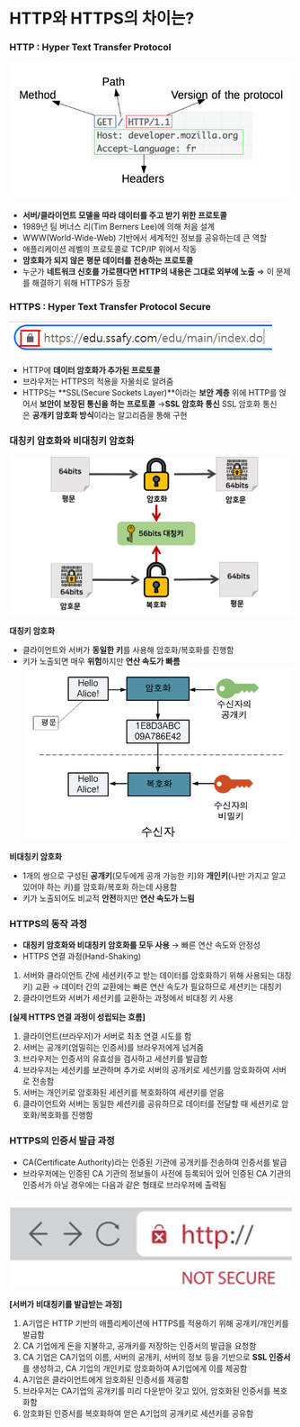 # HTTP와 HTTPS의 차이는?

### HTTP : Hyper Text Transfer Protocol

![Untitled](img/Untitled.png)

- **서버/클라이언트 모델을 따라 데이터를 주고 받기 위한 프로토콜**
- 1989년 팀 버너스 리(Tim Berners Lee)에 의해 처음 설계
- WWW(World-Wide-Web) 기반에서 세계적인 정보를 공유하는데 큰 역할
- 애플리케이션 레벨의 프로토콜로 TCP/IP 위에서 작동
- **암호화가 되지 않은 평문 데이터를 전송하는 프로토콜**
- 누군가 **네트워크 신호를 가로챈다면 HTTP의 내용은 그대로 외부에 노출**
  ⇒ 이 문제를 해결하기 위해 HTTPS가 등장

### HTTPS : Hyper Text Transfer Protocol Secure

![Untitled](img/Untitled%201.png)

- HTTP에 **데이터 암호화가 추가된 프로토콜**
- 브라우저는 HTTPS의 적용을 자물쇠로 알려줌
- HTTPS는 **SSL(Secure Sockets Layer)**이라는 **보안 계층** 위에 HTTP를 얹어서 **보안이 보장된 통신을 하는 프로토콜**
  →**SSL 암호화 통신**
  SSL 암호화 통신은 **공개키 암호화 방식**이라는 알고리즘을 통해 구현

### 대칭키 암호화와 비대칭키 암호화

![Untitled](img/Untitled%202.png)

**대칭키 암호화**

- 클라이언트와 서버가 **동일한 키**를 사용해 암호화/복호화를 진행함
- 키가 노출되면 매우 **위험**하지만 **연산 속도가 빠름**
  ![Untitled](img/Untitled%203.png)

**비대칭키 암호화**

- 1개의 쌍으로 구성된 **공개키**(모두에게 공개 가능한 키)와 **개인키**(나만 가지고 알고 있어야 하는 키)를 암호화/복호화 하는데 사용함
- 키가 노출되어도 비교적 **안전**하지만 **연산 속도가 느림**

### HTTPS의 동작 과정

- **대칭키 암호화와 비대칭키 암호화를 모두 사용**
  → 빠른 연산 속도와 안정성
- HTTPS 연결 과정(Hand-Shaking)

1. 서버와 클라이언트 간에 세션키(주고 받는 데이터를 암호화하기 위해 사용되는 대칭키) 교환
   → 데이터 간의 교환에는 빠른 연산 속도가 필요하므로 세션키는 대칭키
2. 클라이언트와 서버가 세션키를 교환하는 과정에서 비대칭 키 사용

**[실제 HTTPS 연결 과정이 성립되는 흐름]**

1. 클라이언트(브라우저)가 서버로 최초 연결 시도를 함
2. 서버는 공개키(엄밀히는 인증서)를 브라우저에게 넘겨줌
3. 브라우저는 인증서의 유효성을 검사하고 세션키를 발급함
4. 브라우저는 세션키를 보관하며 추가로 서버의 공개키로 세션키를 암호화하여 서버로 전송함
5. 서버는 개인키로 암호화된 세션키를 복호화하여 세션키를 얻음
6. 클라이언트와 서버는 동일한 세션키를 공유하므로 데이터를 전달할 때 세션키로 암호화/복호화를 진행함

### HTTPS의 인증서 발급 과정

- CA(Certificate Authority)라는 인증된 기관에 공개키를 전송하여 인증서를 발급
- 브라우저에는 인증된 CA 기관의 정보들이 사전에 등록되어 있어 인증된 CA 기관의 인증서가 아닐 경우에는 다음과 같은 형태로 브라우저에 출력됨

![Untitled](img/Untitled%204.png)

**[서버가 비대칭키를 발급받는 과정]**

1. A기업은 HTTP 기반의 애플리케이션에 HTTPS를 적용하기 위해 공개키/개인키를 발급함
2. CA 기업에게 돈을 지불하고, 공개키를 저장하는 인증서의 발급을 요청함
3. CA 기업은 CA기업의 이름, 서버의 공개키, 서버의 정보 등을 기반으로 **SSL 인증서**를 생성하고, CA 기업의 개인키로 암호화하여 A기업에게 이를 제공함
4. A기업은 클라이언트에게 암호화된 인증서를 제공함
5. 브라우저는 CA기업의 공개키를 미리 다운받아 갖고 있어, 암호화된 인증서를 복호화함
6. 암호화된 인증서를 복호화하여 얻은 A기업의 공개키로 세션키를 공유함
